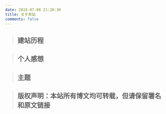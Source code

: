 ```yaml
---
date: 2018-07-08 21:28:30
title: 关于本站
comments: false
---
```

> ## 建站历程




> ## 个人感想






> ## 主题





> ## 版权声明：本站所有博文均可转载，但请保留署名和原文链接




<script>$(".header-02-3 a:first").addClass('current');</script>